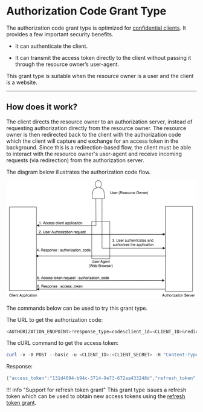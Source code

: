 # Authorization Code Grant Type

The authorization code grant type is optimized for [confidential clients](../client-types/#confidential-clients).
It provides a few important security benefits.

- It can authenticate the client.

- It can transmit the access token directly to the client without passing it through the resource owner’s user-agent.

This grant type is suitable when the resource owner is a user and the client is a website.

---

## How does it work?

The client directs the resource owner to an authorization server, instead of requesting authorization directly from the 
resource owner. The resource owner is then redirected back to the client with the authorization code which the client 
will capture and exchange for an access token in the background. Since this is a redirection-based flow, the client 
must be able to interact with the resource owner's user-agent and receive incoming requests (via redirection) from the 
authorization server.

The diagram below illustrates the authorization code flow.

![Authorization Code grant flow](../../../assets/img/concepts/authorization-code-grant-flow.png)

The commands below can be used to try this grant type.

The URL to get the authorization code:

``` powershell
<AUTHORIZATION_ENDPOINT>?response_type=code&client_id=<CLIENT_ID>&redirect_uri=<REDIRECT_URI>
```

The cURL command to get the access token:

``` powershell
curl -v -X POST --basic -u <CLIENT_ID>:<CLIENT_SECRET> -H "Content-Type:application/x-www-form-urlencoded;charset=UTF-8" -k -d "grant_type=authorization_code&code=<AUTHORIZATION_CODE>&redirect_uri=<REDIRECT_URI>" <TOKEN_ENDPOINT>
```

Response:

``` java
{"access_token":"131d4094-b94c-3714-9e73-672aa433248d","refresh_token":"96a6d697-0120-3bec-86be-21b58f600a07","token_type":"Bearer","expires_in":3600}
```

!!! info "Support for refresh token grant"
	This grant type issues a refresh token which can be used to obtain new access tokens using the [refresh token grant](../refresh-token-grant).


